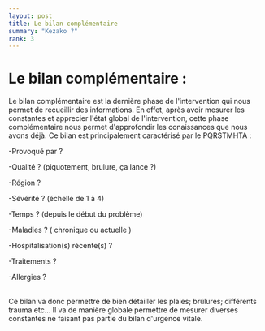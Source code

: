 ```yaml
---
layout: post
title: Le bilan complémentaire
summary: "Kezako ?"
rank: 3
---
```


# Le bilan complémentaire :

Le bilan complémentaire est la dernière phase de l'intervention qui nous permet de recueillir des informations. En effet, après avoir mesurer les constantes et apprecier l'état global de l'intervention, cette phase complémentaire nous permet d'approfondir les conaissances que nous avons déjà. Ce bilan est principalement caractérisé par le PQRSTMHTA :

-Provoqué par ?

-Qualité ? (piquotement, brulure, ça lance ?)

-Région ?

-Sévérité ? (échelle de 1 à 4)

-Temps ? (depuis le début du problème)

-Maladies ? ( chronique ou actuelle )

-Hospitalisation(s) récente(s) ?

-Traitements ?

-Allergies ? 

<br>
Ce bilan va donc permettre de bien détailler les plaies; brûlures; différents trauma etc... Il va de manière globale permettre de mesurer diverses constantes ne faisant pas partie du bilan d'urgence vitale.